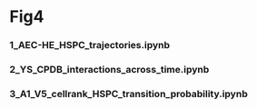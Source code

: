 # Fig4

### 1_AEC-HE_HSPC_trajectories.ipynb

### 2_YS_CPDB_interactions_across_time.ipynb

### 3_A1_V5_cellrank_HSPC_transition_probability.ipynb
